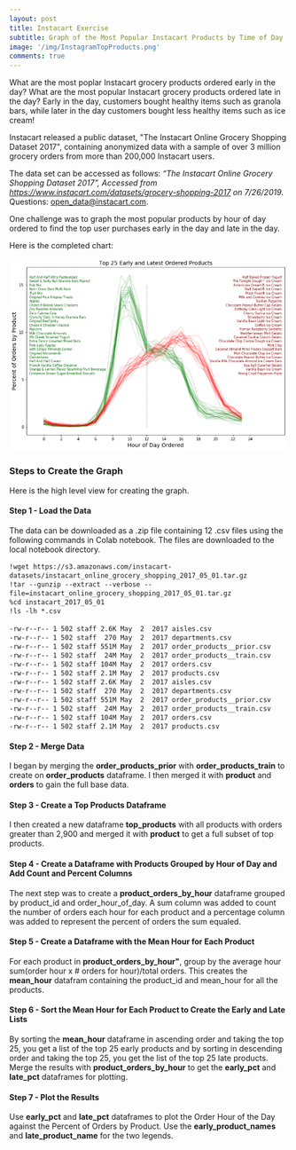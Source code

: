 ```yaml
---
layout: post
title: Instacart Exercise
subtitle: Graph of the Most Popular Instacart Products by Time of Day
image: '/img/InstagramTopProducts.png'
comments: true
---
```


What are the most poplar Instacart grocery products ordered early in the day?  What are the most popular Instacart grocery products ordered late in the day?  Early in the day, customers bought healthy items such as granola bars, while later in the day customers bought less healthy items such as ice cream!

Instacart released a public dataset, "The Instacart Online Grocery Shopping Dataset 2017", containing anonymized data with a sample of over 3 million grocery orders from more than 200,000 Instacart users.

The data set can be accessed as follows: _“The Instacart Online Grocery Shopping Dataset 2017”, Accessed from https://www.instacart.com/datasets/grocery-shopping-2017 on 7/26/2019._  Questions: open_data@instacart.com.

One challenge was to graph the most popular products by hour of day ordered to find the top user purchases early in the day and late in the day.

Here is the completed chart:

![Instacart Graph](/img/InstagramTopProducts.png)

### Steps to Create the Graph

Here is the high level view for creating the graph.

#### Step 1 - Load the Data

The data can be downloaded as a .zip file containing 12 .csv files using the following commands in Colab notebook.  The files are downloaded to the local notebook directory.

~~~
!wget https://s3.amazonaws.com/instacart-datasets/instacart_online_grocery_shopping_2017_05_01.tar.gz
!tar --gunzip --extract --verbose --file=instacart_online_grocery_shopping_2017_05_01.tar.gz
%cd instacart_2017_05_01
!ls -lh *.csv

-rw-r--r-- 1 502 staff 2.6K May  2  2017 aisles.csv
-rw-r--r-- 1 502 staff  270 May  2  2017 departments.csv
-rw-r--r-- 1 502 staff 551M May  2  2017 order_products__prior.csv
-rw-r--r-- 1 502 staff  24M May  2  2017 order_products__train.csv
-rw-r--r-- 1 502 staff 104M May  2  2017 orders.csv
-rw-r--r-- 1 502 staff 2.1M May  2  2017 products.csv
-rw-r--r-- 1 502 staff 2.6K May  2  2017 aisles.csv
-rw-r--r-- 1 502 staff  270 May  2  2017 departments.csv
-rw-r--r-- 1 502 staff 551M May  2  2017 order_products__prior.csv
-rw-r--r-- 1 502 staff  24M May  2  2017 order_products__train.csv
-rw-r--r-- 1 502 staff 104M May  2  2017 orders.csv
-rw-r--r-- 1 502 staff 2.1M May  2  2017 products.csv
~~~

#### Step 2 - Merge Data

I began by merging the **order_products_prior** with **order_products_train** to create on **order_products** dataframe.  I then merged it with **product** and **orders** to gain the full base data.

#### Step 3 - Create a Top Products Dataframe

I then created a new dataframe **top_products** with all products with orders greater than 2,900 and merged it with **product** to get a full subset of top products.

#### Step 4 - Create a Dataframe with Products Grouped by Hour of Day and Add Count and Percent Columns

The next step was to create a **product_orders_by_hour** dataframe grouped by product_id and order_hour_of_day.  A sum column was added to count the number of orders each hour for each product and a percentage column was added to represent the percent of orders the sum equaled.

#### Step 5 - Create a Dataframe with the Mean Hour for Each Product

For each product in **product_orders_by_hour"**, group by the average hour sum(order hour x # orders for hour)/total orders.  This creates the **mean_hour** datafram containing the product_id and mean_hour for all the products.

#### Step 6 - Sort the Mean Hour for Each Product to Create the Early and Late Lists

By sorting the **mean_hour** dataframe in ascending order and taking the top 25, you get a list of the top 25 early products and by sorting in descending order and taking the top 25, you get the list of the top 25 late products.  Merge the results with **product_orders_by_hour** to get the **early_pct** and **late_pct** dataframes for plotting.

#### Step 7 - Plot the Results

Use **early_pct** and **late_pct** dataframes to plot the Order Hour of the Day against the Percent of Orders by Product.  Use the **early_product_names** and **late_product_name** for the two legends.
